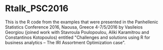 # Rtalk_PSC2016
This is the R code from the examples that were presented in the Panhellenic Statistics Conference 2016, Naousa, Greece 4-7/5/2016
by Vasileios Georgiou (joined work with Stavroula Poulopoulou, Aliki Karamitrou and Constantinos Kotopoulos) entitled "Challenges and 
solutions using R for business analytics – The IRI Assortment Optimization case".
